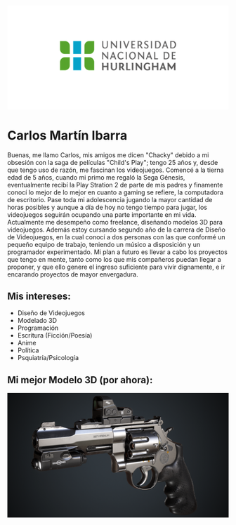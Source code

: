 ![Logo UNAHUR](./assets/UNAHUR.png)


# Carlos Martín Ibarra

Buenas, me llamo Carlos, mis amigos me dicen "Chacky" debido a mi obsesión con la saga de películas "Child's Play"; tengo 25 años y, desde que tengo uso de razón, me fascinan los videojuegos. Comencé a la tierna edad de 5 años, cuando mi primo me regaló la Sega Génesis, eventualmente recibí la Play Stration 2 de parte de mis padres y finamente conocí lo mejor de lo mejor en cuanto a gaming se refiere, la computadora de escritorio. Pase toda mi adolescencia jugando la mayor cantidad de horas posibles y aunque a día de hoy no tengo tiempo para jugar, los videojuegos seguirán ocupando una parte importante en mi vida.
Actualmente me desempeño como freelance, diseñando modelos 3D para videojuegos. Además estoy cursando segundo año de la carrera de Diseño de Videojuegos, en la cual conocí a dos personas con las que conformé un pequeño equipo de trabajo, teniendo un músico a disposición y un programador experimentado.
Mi plan a futuro es llevar a cabo los proyectos que tengo en mente, tanto como los que mis compañeros puedan llegar a proponer, y que ello genere el ingreso suficiente para vivir dignamente, e ir encarando proyectos de mayor envergadura.

## Mis intereses:
* Diseño de Videojuegos
* Modelado 3D
* Programación
* Escritura (Ficción/Poesía)
* Anime
* Política
* Psquiatría/Psicología

## Mi mejor Modelo 3D (por ahora):
![Render](./assets/screenshot001.png)
